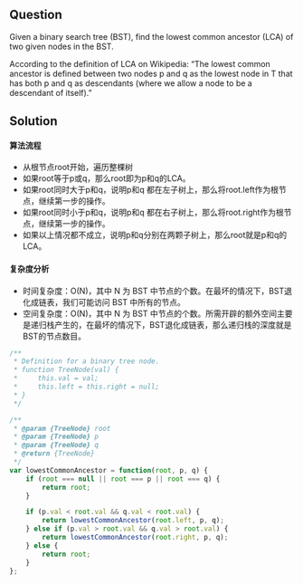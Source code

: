 ## Question

Given a binary search tree (BST), find the lowest common ancestor (LCA) of two given nodes in the BST.

According to the definition of LCA on Wikipedia: “The lowest common ancestor is defined between two nodes p and q as the lowest node in T that has both p and q as descendants (where we allow a node to be a descendant of itself).”

## Solution

#### 算法流程
- 从根节点root开始，遍历整棵树
- 如果root等于p或q，那么root即为p和q的LCA。
- 如果root同时大于p和q，说明p和q 都在左子树上，那么将root.left作为根节点，继续第一步的操作。
- 如果root同时小于p和q，说明p和q 都在右子树上，那么将root.right作为根节点，继续第一步的操作。
- 如果以上情况都不成立，说明p和q分别在两颗子树上，那么root就是p和q的LCA。

#### 复杂度分析
- 时间复杂度：O(N)，其中 N 为 BST 中节点的个数。在最坏的情况下，BST退化成链表，我们可能访问 BST 中所有的节点。
- 空间复杂度：O(N)，其中 N 为 BST 中节点的个数。所需开辟的额外空间主要是递归栈产生的，在最坏的情况下，BST退化成链表，那么递归栈的深度就是BST的节点数目。


```javascript
/**
 * Definition for a binary tree node.
 * function TreeNode(val) {
 *     this.val = val;
 *     this.left = this.right = null;
 * }
 */

/**
 * @param {TreeNode} root
 * @param {TreeNode} p
 * @param {TreeNode} q
 * @return {TreeNode}
 */
var lowestCommonAncestor = function(root, p, q) {
    if (root === null || root === p || root === q) {
        return root;
    }

    if (p.val < root.val && q.val < root.val) {
        return lowestCommonAncestor(root.left, p, q);
    } else if (p.val > root.val && q.val > root.val) {
        return lowestCommonAncestor(root.right, p, q);
    } else {
        return root;
    }
};
```